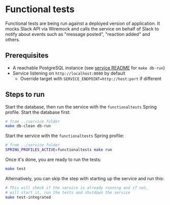 # Functional tests

Functional tests are being run against a deployed version of application.
It mocks Slack API via Wiremock and calls the service on behalf of Slack to
notify about events such as "message posted", "reaction added" and others.

## Prerequisites
- A reachable PostgreSQL instance (see [service README](../service/README.md) for `make db-run`)
- Service listening on `http://localhost:8080` by default
  - Override target with `SERVICE_ENDPOINT=http://host:port` if different

## Steps to run
Start the database, then run the service with the `functionaltests` Spring profile.
Start the database first:
```bash
# from ../service folder
make db-clean db-run
```

Start the service with the `functionaltests` Spring profile:
```bash
# from ../service folder
SPRING_PROFILES_ACTIVE=functionaltests make run
```

Once it's done, you are ready to run the tests:
```bash
make test
```

Alternatively, you can skip the step with starting up the service and run this:
```bash
# This will check if the service is already running and if not,
# will start it, run the tests and shutdown the service
make test-integrated
```
